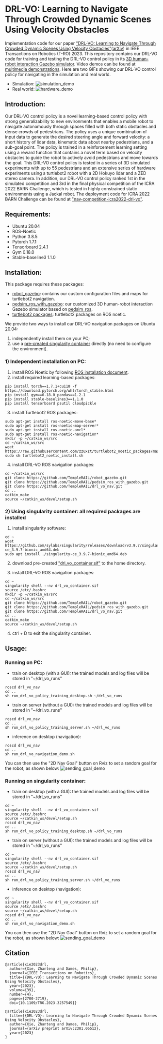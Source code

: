 # DRL-VO: Learning to Navigate Through Crowded Dynamic Scenes Using Velocity Obstacles

Implementation code for our paper ["DRL-VO: Learning to Navigate Through Crowded Dynamic Scenes Using Velocity Obstacles"](
https://doi.org/10.1109/TRO.2023.3257549
)([arXiv](https://arxiv.org/pdf/2301.06512.pdf)) in IEEE Transactions on Robotics (T-RO) 2023. 
This repository contains our DRL-VO code for training and testing the DRL-VO control policy in its [3D human-robot interaction Gazebo simulator](https://github.com/TempleRAIL/pedsim_ros_with_gazebo).
Video demos can be found at [multimedia demonstrations](https://www.youtube.com/watch?v=KneELRT8GzU&list=PLouWbAcP4zIvPgaARrV223lf2eiSR-eSS&index=2&ab_channel=PhilipDames).
Here are two GIFs showing our DRL-VO control policy for navigating in the simulation and real world. 
* Simulation:
![simulation_demo](demos/1.simulation_demo.gif "simulation_demo") 
* Real world:
![hardware_demo](demos/2.hardware_demo.gif "hardware_demo") 

## Introduction:
Our DRL-VO control policy is a novel learning-based control policy with strong generalizability to new environments that enables a mobile robot to navigate autonomously through spaces filled with both static obstacles and dense crowds of pedestrians. The policy uses a unique combination of input data to generate the desired steering angle and forward velocity: a short history of lidar data, kinematic data about nearby pedestrians, and a sub-goal point. The policy is trained in a reinforcement learning setting using a reward function that contains a novel term based on velocity obstacles to guide the robot to actively avoid pedestrians and move towards the goal. This DRL-VO control policy is tested in a series of 3D simulated experiments with up to 55 pedestrians and an extensive series of hardware experiments using a turtlebot2 robot with a 2D Hokuyo lidar and a ZED stereo camera. In addition, our DRL-VO control policy ranked 1st in the simulated competition and 3rd in the final physical competition of the ICRA 2022 BARN Challenge, which is tested in highly constrained static environments using a Jackal robot. The deployment code for ICRA 2022 BARN Challenge can be found at ["nav-competition-icra2022-drl-vo"](https://github.com/TempleRAIL/nav-competition-icra2022-drl-vo).

## Requirements:
* Ubuntu 20.04
* ROS-Noetic
* Python 3.8.5
* Pytorch 1.7.1
* Tensorboard 2.4.1
* Gym 0.18.0
* Stable-baseline3 1.1.0

## Installation:
This package requires these packages: 
* [robot_gazebo](https://github.com/TempleRAIL/robot_gazebo): contains our custom configuration files and maps for turtlebot2 navigation.
* [pedsim_ros_with_gazebo](https://github.com/TempleRAIL/pedsim_ros_with_gazebo): our customized 3D human-robot interaction Gazebo simulator based on [pedsim_ros](https://github.com/srl-freiburg/pedsim_ros).
* [turtlebot2 packages](https://github.com/zzuxzt/turtlebot2_noetic_packages): turtlebot2 packages on ROS noetic.

We provide two ways to install our DRL-VO navigation packages on Ubuntu 20.04:
1) independently install them on your PC;
2) use a [pre-created singularity container](https://doi.org/10.5281/zenodo.7679658) directly (no need to configure the environment).

### 1) Independent installation on PC:
1. install ROS Noetic by following [ROS installation document](http://wiki.ros.org/noetic/Installation/Ubuntu). 
2. install required learning-based packages:
```
pip install torch==1.7.1+cu110 -f https://download.pytorch.org/whl/torch_stable.html
pip install gym==0.18.0 pandas==1.2.1
pip install stable-baselines3==1.1.0
pip install tensorboard psutil cloudpickle
```
3. install Turtlebot2 ROS packages:
```
sudo apt-get install ros-noetic-move-base*
sudo apt-get install ros-noetic-map-server*
sudo apt-get install ros-noetic-amcl*
sudo apt-get install ros-noetic-navigation*
mkdir -p ~/catkin_ws/src
cd ~/catkin_ws/src
wget https://raw.githubusercontent.com/zzuxzt/turtlebot2_noetic_packages/master/turtlebot2_noetic_install.sh 
sudo sh turtlebot2_noetic_install.sh 
```
4. install DRL-VO ROS navigation packages:
```
cd ~/catkin_ws/src
git clone https://github.com/TempleRAIL/robot_gazebo.git
git clone https://github.com/TempleRAIL/pedsim_ros_with_gazebo.git
git clone https://github.com/TempleRAIL/drl_vo_nav.git
cd ..
catkin_make
source ~/catkin_ws/devel/setup.sh
```

### 2) Using singularity container: all required packages are installed
1. install singularity software:
```
cd ~
wget https://github.com/sylabs/singularity/releases/download/v3.9.7/singularity-ce_3.9.7-bionic_amd64.deb
sudo apt install ./singularity-ce_3.9.7-bionic_amd64.deb
```
2. download pre-created ["drl_vo_container.sif"](https://doi.org/10.5281/zenodo.7679658) to the home directory.

3. install DRL-VO ROS navigation packages:
```
cd ~
singularity shell --nv drl_vo_container.sif
source /etc/.bashrc
mkdir -p ~/catkin_ws/src
cd ~/catkin_ws/src
git clone https://github.com/TempleRAIL/robot_gazebo.git
git clone https://github.com/TempleRAIL/pedsim_ros_with_gazebo.git
git clone https://github.com/TempleRAIL/drl_vo_nav.git
cd ..
catkin_make
source ~/catkin_ws/devel/setup.sh
```

4. ctrl + D to exit the singularity container.

## Usage:
### Running on PC:
*  train on desktop (with a GUI): the trained models and log files will be stored in "~/drl_vo_runs"
```
roscd drl_vo_nav
cd ..
sh run_drl_vo_policy_training_desktop.sh ~/drl_vo_runs
```
*  train on server (without a GUI): the trained models and log files will be stored in "~/drl_vo_runs"
```
roscd drl_vo_nav
cd ..
sh run_drl_vo_policy_training_server.sh ~/drl_vo_runs
```
*  inference on desktop (navigation):
```
roscd drl_vo_nav
cd ..
sh run_drl_vo_navigation_demo.sh
```
You can then use the "2D Nav Goal" button on Rviz to set a random goal for the robot, as shown below:
![sending_goal_demo](demos/3.sending_goal_demo.gif "sending_goal_demo") 

### Running on singularity container:
*  train on desktop (with a GUI): the trained models and log files will be stored in "~/drl_vo_runs"
```
cd ~
singularity shell --nv drl_vo_container.sif
source /etc/.bashrc
source ~/catkin_ws/devel/setup.sh
roscd drl_vo_nav
cd ..
sh run_drl_vo_policy_training_desktop.sh ~/drl_vo_runs
```
*  train on server (without a GUI): the trained models and log files will be stored in "~/drl_vo_runs"
```
cd ~
singularity shell --nv drl_vo_container.sif
source /etc/.bashrc
source ~/catkin_ws/devel/setup.sh
roscd drl_vo_nav
cd ..
sh run_drl_vo_policy_training_server.sh ~/drl_vo_runs
```
*  inference on desktop (navigation):
```
cd ~
singularity shell --nv drl_vo_container.sif
source /etc/.bashrc
source ~/catkin_ws/devel/setup.sh
roscd drl_vo_nav
cd ..
sh run_drl_vo_navigation_demo.sh
```
You can then use the "2D Nav Goal" button on Rviz to set a random goal for the robot, as shown below:
![sending_goal_demo](demos/3.sending_goal_demo.gif "sending_goal_demo") 

## Citation
```
@article{xie2023drl,
  author={Xie, Zhanteng and Dames, Philip},
  journal={IEEE Transactions on Robotics}, 
  title={{DRL-VO}: Learning to Navigate Through Crowded Dynamic Scenes Using Velocity Obstacles}, 
  year={2023},
  volume={39},
  number={4},
  pages={2700-2719},
  doi={10.1109/TRO.2023.3257549}}

@article{xie2023drl,
  title={{DRL-VO}: Learning to Navigate Through Crowded Dynamic Scenes Using Velocity Obstacles},
  author={Xie, Zhanteng and Dames, Philip},
  journal={arXiv preprint arXiv:2301.06512},
  year={2023}
}

```
